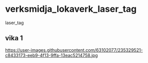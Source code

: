 # verksmidja_lokaverk_laser_tag
laser_tag

<h2>vika 1</h2>



https://user-images.githubusercontent.com/63102077/235329521-c8433173-eeb9-4f13-9ffa-13eac5214758.jpg
